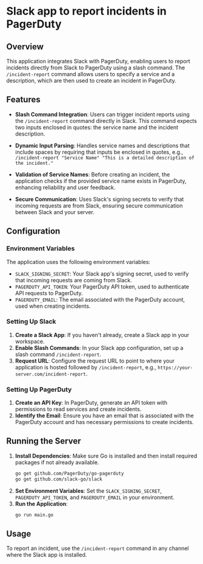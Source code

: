 # Slack app to report incidents in PagerDuty

## Overview

This application integrates Slack with PagerDuty, enabling users to report incidents directly from Slack to PagerDuty using a slash command. The `/incident-report` command allows users to specify a service and a description, which are then used to create an incident in PagerDuty.

## Features

- **Slash Command Integration**: Users can trigger incident reports using the `/incident-report` command directly in Slack. This command expects two inputs enclosed in quotes: the service name and the incident description.
  
- **Dynamic Input Parsing**: Handles service names and descriptions that include spaces by requiring that inputs be enclosed in quotes, e.g., `/incident-report "Service Name" "This is a detailed description of the incident."`

- **Validation of Service Names**: Before creating an incident, the application checks if the provided service name exists in PagerDuty, enhancing reliability and user feedback.

- **Secure Communication**: Uses Slack's signing secrets to verify that incoming requests are from Slack, ensuring secure communication between Slack and your server.

## Configuration

### Environment Variables

The application uses the following environment variables:

- `SLACK_SIGNING_SECRET`: Your Slack app's signing secret, used to verify that incoming requests are coming from Slack.
- `PAGERDUTY_API_TOKEN`: Your PagerDuty API token, used to authenticate API requests to PagerDuty.
- `PAGERDUTY_EMAIL`: The email associated with the PagerDuty account, used when creating incidents.

### Setting Up Slack

1. **Create a Slack App**: If you haven't already, create a Slack app in your workspace.
2. **Enable Slash Commands**: In your Slack app configuration, set up a slash command `/incident-report`.
3. **Request URL**: Configure the request URL to point to where your application is hosted followed by `/incident-report`, e.g., `https://your-server.com/incident-report`.

### Setting Up PagerDuty

1. **Create an API Key**: In PagerDuty, generate an API token with permissions to read services and create incidents.
2. **Identify the Email**: Ensure you have an email that is associated with the PagerDuty account and has necessary permissions to create incidents.

## Running the Server

1. **Install Dependencies**: Make sure Go is installed and then install required packages if not already available.
    ```bash
    go get github.com/PagerDuty/go-pagerduty
    go get github.com/slack-go/slack
    ```
2. **Set Environment Variables**: Set the `SLACK_SIGNING_SECRET`, `PAGERDUTY_API_TOKEN`, and `PAGERDUTY_EMAIL` in your environment.
3. **Run the Application**:
    ```bash
    go run main.go
    ```

## Usage

To report an incident, use the `/incident-report` command in any channel where the Slack app is installed.
